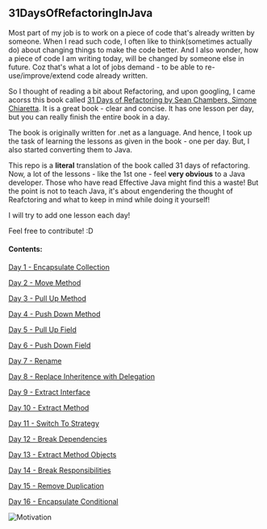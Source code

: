 ## 31DaysOfRefactoringInJava

Most part of my job is to work on a piece of code that's already written by someone.
When I read such code, I often like to think(sometimes actually do) about changing things to make the code better. 
And I also wonder, how a piece of code I am writing today, will be changed by someone else in future. 
Coz that's what a lot of jobs demand - to be able to re-use/improve/extend code already written. 

So I thought of reading a bit about Refactoring, and upon googling, I came acorss this book called [31 Days of Refactoring by Sean Chambers, Simone Chiaretta](https://lostechies.com/wp-content/uploads/2011/03/31DaysRefactoring.pdf).
It is a great book - clear and concise. It has one lesson per day, but you can really finish the entire book in a day. 

The book is originally written for .net as a language. 
And hence, I took up the task of learning the lessons as given in the book - one per day. But, I also started converting them to Java. 

This repo is a **literal** translation of the book called 31 days of refactoring. 
Now, a lot of the lessons - like the 1st one - feel **very obvious** to a Java developer. 
Those who have read Effective Java might find this a waste!
But the point is not to teach Java, it's about engendering the thought of Reafctoring and what to keep in mind while doing it yourself!

I will try to add one lesson each day! 

Feel free to contribute! :D

#### Contents:

[Day 1 - Encapsulate Collection](src/com/sunnypatel/daysofrefactoringjava/day1/encapsulatecollection)

[Day 2 - Move Method](src/com/sunnypatel/daysofrefactoringjava/day2/movemethod)

[Day 3 - Pull Up Method](src/com/sunnypatel/daysofrefactoringjava/day3/pullupmethod)

[Day 4 - Push Down Method](src/com/sunnypatel/daysofrefactoringjava/day4/pushdownmethod)

[Day 5 - Pull Up Field](src/com/sunnypatel/daysofrefactoringjava/day5/pullupfield)

[Day 6 - Push Down Field](src/com/sunnypatel/daysofrefactoringjava/day6/pushdownfield)

[Day 7 - Rename](src/com/sunnypatel/daysofrefactoringjava/day7/rename)

[Day 8 - Replace Inheritence with Delegation](src/com/sunnypatel/daysofrefactoringjava/day8/replaceinheritencewithdelegation)

[Day 9 - Extract Interface](src/com/sunnypatel/daysofrefactoringjava/day9/extractinterface)

[Day 10 - Extract Method](src/com/sunnypatel/daysofrefactoringjava/day10/extractmethod)

[Day 11 - Switch To Strategy ](src/com/sunnypatel/daysofrefactoringjava/day11/switchtostrategy)

[Day 12 - Break Dependencies ](src/com/sunnypatel/daysofrefactoringjava/day12/breakdependencies)

[Day 13 - Extract Method Objects ](src/com/sunnypatel/daysofrefactoringjava/day13/extractmethodobjects)

[Day 14 - Break Responsibilities ](src/com/sunnypatel/daysofrefactoringjava/day14/breakresponsibilities)

[Day 15 - Remove Duplication ](src/com/sunnypatel/daysofrefactoringjava/day15/removeduplication)

[Day 16 - Encapsulate Conditional ](src/com/sunnypatel/daysofrefactoringjava/day16/encapsulateconditional)

![Motivation](http://s2.quickmeme.com/img/a5/a513a0245a5f0382c8a823cbd1017024f70442c0c1800400281cec8057a10c12.jpg)
